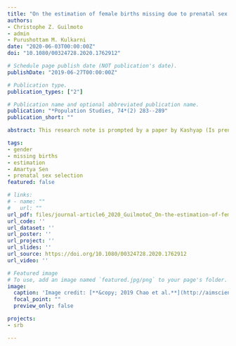 ```yaml
---
title: "On the estimation of female births missing due to prenatal sex selection"
authors:
- Christophe Z. Guilmoto
- admin
- Purushottam M. Kulkarni
date: "2020-06-03T00:00:00Z"
doi: "10.1080/00324728.2020.1762912"

# Schedule page publish date (NOT publication's date).
publishDate: "2019-06-27T00:00:00Z"

# Publication type.
publication_types: ["2"]

# Publication name and optional abbreviated publication name.
publication: "*Population Studies, 74*(2) 283--289"
publication_short: ""

abstract: This research note is prompted by a paper by Kashyap (Is prenatal sex selection associated with lower female child mortality? Population Studies 73(1) 57--78). Kashyap's paper, which provides 40 original estimates of missing female births, relies on an alternative definition of missing female births, leading to estimates of about half the magnitude of other estimates. There appears, therefore, a real need to take stock of the concept of missing female births widely used by statisticians around the world for assessing the demographic consequences of prenatal sex selection. This research note starts with a brief review of the history of the concept and the difference between Amartya Sen's original method and the alternative method found elsewhere to compute missing female births. We then put forward three different arguments (deterministic and probabilistic approaches, and consistency analysis) in support of the original computation procedure based on the number of observed male births and the expected sex ratio at birth.

tags:
- gender
- missing births
- estimation
- Amartya Sen
- prenatal sex selection
featured: false

# links:
# - name: ""
#   url: ""
url_pdf: files/journal-article6_2020_GuilmotoC_On-the-estimation-of-female-births-missing-due-to-prenatal-sex-selection.pdf
url_code: ''
url_dataset: ''
url_poster: ''
url_project: ''
url_slides: ''
url_source: https://doi.org/10.1080/00324728.2020.1762912
url_video: ''

# Featured image
# To use, add an image named `featured.jpg/png` to your page's folder. 
image:
  caption: 'Image credit: [**&copy; 2019 Chao et al.**](http://aimsciences.org//article/doi/10.3934/fods.2019008)'
  focal_point: ""
  preview_only: false

projects:
- srb

---
```

